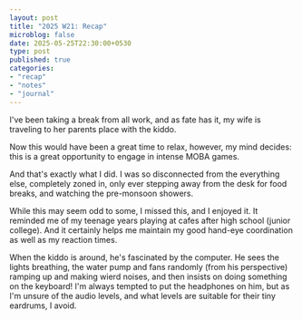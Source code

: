 ```yaml
---
layout: post
title: "2025 W21: Recap"
microblog: false
date: 2025-05-25T22:30:00+0530
type: post
published: true
categories:
- "recap"
- "notes"
- "journal"
---
```


I've been taking a break from all work, and as fate has it, my wife is traveling to her parents place with the kiddo. 

Now this would have been a great time to relax, however, my mind decides: this is a great opportunity to engage in intense MOBA games. 

And that's exactly what I did. I was so disconnected from the everything else, completely zoned in, only ever stepping away from the desk for food breaks, and watching the pre-monsoon showers. 

While this may seem odd to some, I missed this, and I enjoyed it. It reminded me of my teenage years playing at cafes after high school (junior college). And it certainly helps me maintain my good hand-eye coordination as well as my reaction times. 

When the kiddo is around, he's fascinated by the computer. He sees the lights breathing, the water pump and fans randomly (from his perspective) ramping up and making wierd noises, and then insists on doing something on the keyboard! I'm always tempted to put the headphones on him, but as I'm unsure of the audio levels, and what levels are suitable for their tiny eardrums, I avoid. 